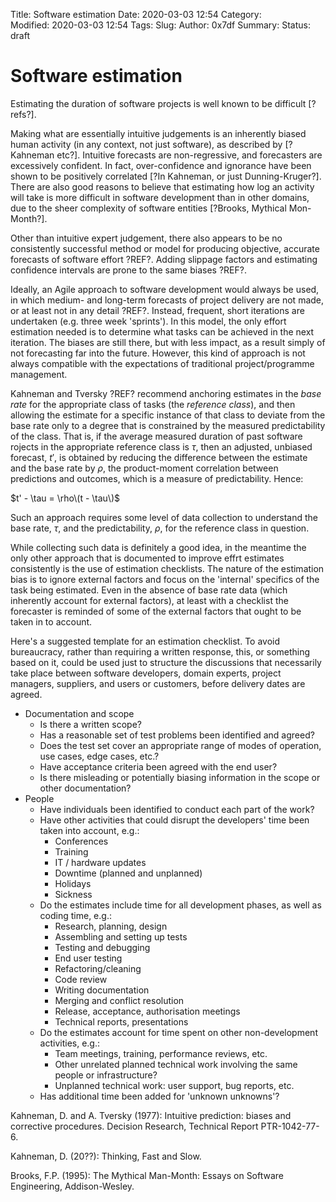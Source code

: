 Title: Software estimation
Date: 2020-03-03 12:54
Category:  
Modified: 2020-03-03 12:54
Tags: 
Slug: 
Author: 0x7df
Summary: 
Status: draft

# Software estimation

Estimating the duration of software projects is well known to be difficult
[?refs?].

Making what are essentially intuitive judgements is an inherently biased human
activity (in any context, not just software), as described by [?Kahneman etc?].
Intuitive forecasts are non-regressive, and forecasters are excessively
confident. In fact, over-confidence and ignorance have been shown to be
positively correlated [?In Kahneman, or just Dunning-Kruger?]. There are also
good reasons to believe that estimating how log an activity will take is more
difficult in software development than in other domains, due to the sheer
complexity of software entities [?Brooks, Mythical Mon-Month?].

Other than intuitive expert judgement, there also appears to be no consistently
successful method or model for producing objective, accurate forecasts of
software effort ?REF?. Adding slippage factors and estimating confidence
intervals are prone to the same biases ?REF?.

Ideally, an Agile approach to software development would always be used, in
which medium- and long-term forecasts of project delivery are not made, or at
least not in any detail ?REF?. Instead, frequent, short iterations are
undertaken (e.g. three week 'sprints'). In this model, the only effort
estimation needed is to determine what tasks can be achieved in the next
iteration. The biases are still there, but with less impact, as a result simply
of not forecasting far into the future. However, this kind of approach is not
always compatible with the expectations of traditional project/programme
management.

Kahneman and Tversky ?REF? recommend anchoring estimates in the _base rate_ for
the appropriate class of tasks (the _reference class_), and then allowing the
estimate for a specific instance of that class to deviate from the base rate
only to a degree that is constrained by the measured predictability of the
class. That is, if the average measured duration of past software rojects in
the appropriate reference class is $\tau$, then an adjusted, unbiased forecast,
$t'$, is obtained by reducing the difference between the estimate and the base
rate by $\rho$, the product-moment correlation between predictions and
outcomes, which is a measure of predictability. Hence:

$t' - \tau = \rho\(t - \tau\)$

Such an approach requires some level of data collection to understand the base
rate, $\tau$, and the predictability, $\rho$, for the reference class in
question.

While collecting such data is definitely a good idea, in the meantime the only
other approach that is documented to improve effrt estimates consistently is
the use of estimation checklists. The nature of the estimation bias is to
ignore external factors and focus on the 'internal' specifics of the task being
estimated. Even in the absence of base rate data (which inherently account for
external factors), at least with a checklist the forecaster is reminded of some
of the external factors that ought to be taken in to account.

Here's a suggested template for an estimation checklist. To avoid bureaucracy,
rather than requiring a written response, this, or something based on it, could
be used just to structure the discussions that necessarily take place between
software developers, domain experts, project managers, suppliers, and users or
customers, before delivery dates are agreed.

- Documentation and scope
    - Is there a written scope?
    - Has a reasonable set of test problems been identified and agreed?
    - Does the test set cover an appropriate range of modes of operation, use
      cases, edge cases, etc.?
    - Have acceptance criteria been agreed with the end user?
    - Is there misleading or potentially biasing information in the scope or
      other documentation?
- People
    - Have individuals been identified to conduct each part of the work?
    - Have other activities that could disrupt the developers' time been taken
      into account, e.g.:
        - Conferences
        - Training
        - IT / hardware updates
        - Downtime (planned and unplanned)
        - Holidays
        - Sickness
    - Do the estimates include time for all development phases, as well as
      coding time, e.g.:
        - Research, planning, design
        - Assembling and setting up tests
        - Testing and debugging
        - End user testing
        - Refactoring/cleaning
        - Code review
        - Writing documentation
        - Merging and conflict resolution
        - Release, acceptance, authorisation meetings
        - Technical reports, presentations
    - Do the estimates account for time spent on other non-development
      activities, e.g.:
        - Team meetings, training, performance reviews, etc.
        - Other unrelated planned technical work involving the same people or
          infrastructure?
        - Unplanned technical work: user support, bug reports, etc.
    - Has additional time been added for 'unknown unknowns'?

Kahneman, D. and A. Tversky (1977): Intuitive prediction: biases and corrective
procedures. Decision Research, Technical Report PTR-1042-77-6.

Kahneman, D. (20??): Thinking, Fast and Slow.

Brooks, F.P. (1995): The Mythical Man-Month: Essays on Software Engineering,
Addison-Wesley.


